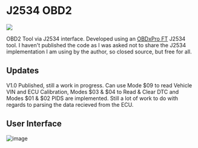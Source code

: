 # J2534 OBD2
  <a href="https://testerpresent.com.au/"><img src="https://img.shields.io/badge/Tester Present -Specialist Automotive Solutions-blue" /></a>    

OBD2 Tool via J2534 interface. Developed using an [OBDxPro FT](https://obdxpro.com/product/obdx-pro-fx-ford-obd2-j2534-diagnostics-and-tuning/) J2534 tool. I haven't published the code as I was asked not to share the J2534 implementation I am using by the author, so closed source, but free for all. 

## Updates
V1.0 Published, still a work in progress. Can use Mode $09 to read Vehicle VIN and ECU Calibration, Modes $03 & $04 to Read & Clear DTC and Modes $01 & $02 PIDS are implemented. Still a lot of work to do with regards to parsing the data recieved from the ECU.

## User Interface
![image](https://github.com/jakka351/J2534OBD2/assets/57064943/9ca6b454-c293-40ac-a55b-3dcf04f9895e)

